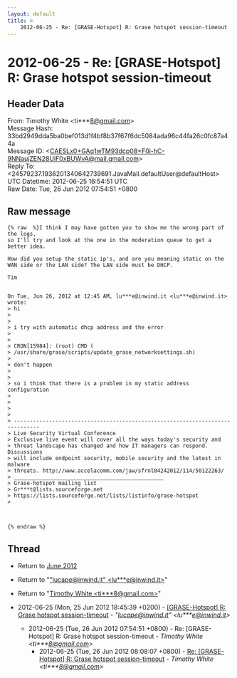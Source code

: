 ```yaml
---
layout: default
title: >
    2012-06-25 - Re: [GRASE-Hotspot] R: Grase hotspot session-timeout
---
```


# 2012-06-25 - Re: [GRASE-Hotspot] R: Grase hotspot session-timeout

## Header Data

From: Timothy White \<ti***8@gmail.com\><br>
Message Hash: 33bd2949dda5ba0bef013d1f4bf8b37f67f6dc5084ada96c44fa26c0fc87a44a<br>
Message ID: \<CAESLx0+GAq1wTM93dcp08+F0i-hC-9NNaujZEN28UiF0xBUWvA@mail.gmail.com\><br>
Reply To: \<24579237.1936201340642739691.JavaMail.defaultUser@defaultHost\><br>
UTC Datetime: 2012-06-25 16:54:51 UTC<br>
Raw Date: Tue, 26 Jun 2012 07:54:51 +0800<br>

## Raw message

```
{% raw  %}I think I may have gotten you to show me the wrong part of the logs,
so I'll try and look at the one in the moderation queue to get a
better idea.

How did you setup the static ip's, and are you meaning static on the
WAN side or the LAN side? The LAN side must be DHCP.

Tim


On Tue, Jun 26, 2012 at 12:45 AM, lu***e@inwind.it <lu***e@inwind.it> wrote:
> hi
>
>
> i try with automatic dhcp address and the error
>
>
> CRON[15984]: (root) CMD (
> /usr/share/grase/scripts/update_grase_networksettings.sh)
>
> don't happen
>
>
> so i think that there is a problem in my static address configuration
>
>
>
>
> ------------------------------------------------------------------------------
> Live Security Virtual Conference
> Exclusive live event will cover all the ways today's security and
> threat landscape has changed and how IT managers can respond. Discussions
> will include endpoint security, mobile security and the latest in malware
> threats. http://www.accelacomm.com/jaw/sfrnl04242012/114/50122263/
> _______________________________________________
> Grase-hotspot mailing list
> Gr***t@lists.sourceforge.net
> https://lists.sourceforge.net/lists/listinfo/grase-hotspot
>



{% endraw %}
```

## Thread

+ Return to [June 2012](/archive/2012/06)

+ Return to "["lucape@inwind.it" <lu***e<span>@</span>inwind.it>](/authors/lu___e_at_inwind_it)"
+ Return to "[Timothy White <ti***8<span>@</span>gmail.com>](/authors/ti___8_at_gmail_com)"

+ 2012-06-25 (Mon, 25 Jun 2012 18:45:39 +0200) - [[GRASE-Hotspot] R: Grase hotspot session-timeout](/archive/2012/06/d55dc8c0cc17c7904e09631d7db4aa4441ca9fed8950d93774c0cb9c3d4486da) - _"lucape@inwind.it" \<lu***e@inwind.it\>_
  + 2012-06-25 (Tue, 26 Jun 2012 07:54:51 +0800) - Re: [GRASE-Hotspot] R: Grase hotspot session-timeout - _Timothy White \<ti***8@gmail.com\>_
    + 2012-06-25 (Tue, 26 Jun 2012 08:08:07 +0800) - [Re: [GRASE-Hotspot] R: Grase hotspot session-timeout](/archive/2012/06/16dcea484530f6a09901488943430cee728b72bf342d34a8b8c83a11c8171ebb) - _Timothy White \<ti***8@gmail.com\>_

